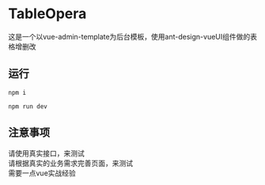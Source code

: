 # TableOpera
这是一个以vue-admin-template为后台模板，使用ant-design-vueUI组件做的表格增删改

## 运行
```
npm i

npm run dev
```

## 注意事项

请使用真实接口，来测试 <br />
请根据真实的业务需求完善页面，来测试  <br />
需要一点vue实战经验
